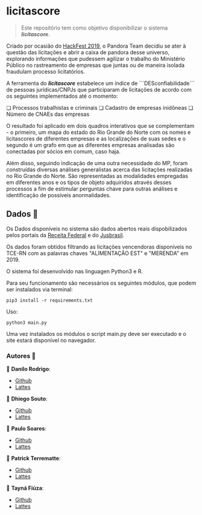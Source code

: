 # licitascore

> Este repositório tem como objetivo disponibilizar o sistema ***licitascore***.

Criado por ocasião do [HackFest 2019](https://hackfest.imd.ufrn.br), o Pandora Team decidiu se ater à questão das licitações e abrir a caixa de pandora desse universo, explorando informações que pudessem agilizar o trabalho do Ministério Público no rastreamento de empresas que juntas ou de maneira isolada fraudulam processo licitatórios. 

A ferramenta do ***licitascore*** estabelece um índice de ```DESconfiabilidade´´´ de pessoas jurídicas/CNPJs que participaram de licitações de acordo com os seguintes implementados até o momento:

❏ Processos trabalhistas e criminais
❏ Cadastro de empresas inidôneas
❏ Número de CNAEs das empresas

O resultado foi aplicado em dois quadros interativos que se complementam - o primeiro, um mapa do estado do Rio Grande do Norte com os nomes e licitascores de diferentes empresas e as localizações de suas sedes e o segundo é um grafo em que as diferentes empresas analisadas são conectadas por sócios em comum, caso haja.

Além disso, seguindo indicação de uma outra necessidade do MP, foram construídas diversas análises generalistas acerca das licitações realizadas no Rio Grande do Norte. São representadas as modalidades empregadas em diferentes anos e os tipos de objeto adquiridos através desses processos a fim de estimular perguntas chave para outras análises e identificação de possíveis anormalidades.

## Dados :memo:

Os Dados disponíveis no sistema são dados abertos reais dispobilizados pelos portais da [Receita Federal](http://receita.economia.gov.br/orientacao/tributaria/cadastros/cadastro-nacional-de-pessoas-juridicas-cnpj/dados-publicos-cnpj) e do [Jusbrasil](https://www.jusbrasil.com.br/home).

Os dados foram obtidos filtrando as licitações vencendoras disponíveis no TCE-RN com as palavras chaves "ALIMENTAÇÃO EST" e "MERENDA" em 2019.

O sistema foi desenvolvido nas linguagen Python3 e R. 

Para seu funcionamento são necessários os seguintes módulos, que podem ser instalados via terminal:

````
pip3 install -r requirements.txt
````

Uso:

````
python3 main.py
````

Uma vez instalados os módulos o script main.py deve ser executado e o site estará disponível no navegador.

### Autores :busts_in_silhouette:

:bust_in_silhouette: __Danilo Rodrigo__:
* [Github](https://github.com/DaniloRodrigo)
* [Lattes](http://lattes.cnpq.br/8497491123988999)

:bust_in_silhouette: __Dhiego Souto__:
* [Github](https://github.com/dhiego22)
* [Lattes](http://lattes.cnpq.br/7232169055258869)

:bust_in_silhouette: __Paulo Soares__:
* [Github](https://github.com/)
* [Lattes](http://lattes.cnpq.br/1232677110942724)

:bust_in_silhouette: __Patrick Terrematte__:
* [Github](https://github.com/terrematte)
* [Lattes](http://lattes.cnpq.br/4283045850342312)

:bust_in_silhouette: __Tayná Fiúza__:
* [Github](https://github.com/fiuzatayna)
* [Lattes](http://lattes.cnpq.br/4497357102512154)
